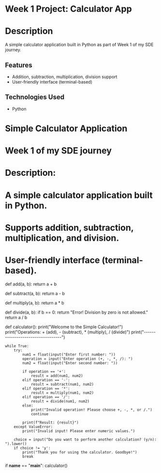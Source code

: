 # Week 1 Project: Calculator App

# Description
A simple calculator application built in Python as part of Week 1 of my SDE journey.

## Features
- Addition, subtraction, multiplication, division support
- User-friendly interface (terminal-based)

## Technologies Used
- Python

# Simple Calculator Application
# Week 1 of my SDE journey

# Description:
# A simple calculator application built in Python.
# Supports addition, subtraction, multiplication, and division.
# User-friendly interface (terminal-based).

def add(a, b):
    return a + b

def subtract(a, b):
    return a - b

def multiply(a, b):
    return a * b

def divide(a, b):
    if b == 0:
        return "Error! Division by zero is not allowed."
    return a / b

def calculator():
    print("Welcome to the Simple Calculator!")
    print("Operations: + (add), - (subtract), * (multiply), / (divide)")
    print("-----------------------------------")

    while True:
        try:
            num1 = float(input("Enter first number: "))
            operation = input("Enter operation (+, -, *, /): ")
            num2 = float(input("Enter second number: "))

            if operation == '+':
                result = add(num1, num2)
            elif operation == '-':
                result = subtract(num1, num2)
            elif operation == '*':
                result = multiply(num1, num2)
            elif operation == '/':
                result = divide(num1, num2)
            else:
                print("Invalid operation! Please choose +, -, *, or /.")
                continue

            print(f"Result: {result}")
        except ValueError:
            print("Invalid input! Please enter numeric values.")

        choice = input("Do you want to perform another calculation? (y/n): ").lower()
        if choice != 'y':
            print("Thank you for using the calculator. Goodbye!")
            break

if __name__ == "__main__":
    calculator()